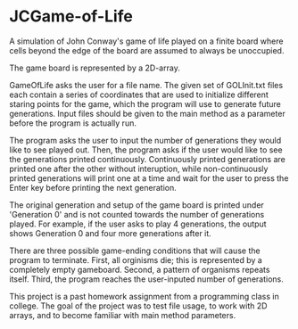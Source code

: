 # JCGame-of-Life
A simulation of John Conway's game of life played on a finite board where cells beyond the edge of the board are assumed to always be unoccupied.

The game board is represented by a 2D-array.

GameOfLife asks the user for a file name. The given set of GOLInit.txt files each contain a series of coordinates that are used to initialize different staring points for the game, which the program will use to generate future generations. Input files should be given to the main method as a parameter before the program is actually run.

The program asks the user to input the number of generations they would like to see played out. Then, the program asks if the user would like to see the generations printed continuously. Continuously printed generations are printed one after the other without interuption, while non-continuously printed generations will print one at a time and wait for the user to press the Enter key before printing the next generation.

The original generation and setup of the game board is printed under 'Generation 0' and is not counted towards the number of generations played. For example, if the user asks to play 4 generations, the output shows Generation 0 and four more generations after it.

There are three possible game-ending conditions that will cause the program to terminate. First, all orginisms die; this is represented by a completely empty gameboard. Second, a pattern of organisms repeats itself. Third, the program reaches the user-inputed number of generations.

This project is a past homework assignment from a programming class in college. The goal of the project was to test file usage, to work with 2D arrays, and to become familiar with main method parameters.
